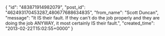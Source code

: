  {
   "id": "483871914982079",
   "post_id": "462493170453287_480677688634835",
   "from_name": "Scott Duncan",
   "message": "It IS their fault. If they can't do the job properly and they are doing the job ANYWAY, it most certainly IS their fault.",
   "created_time": "2013-02-22T15:02:55+0000"
 }
